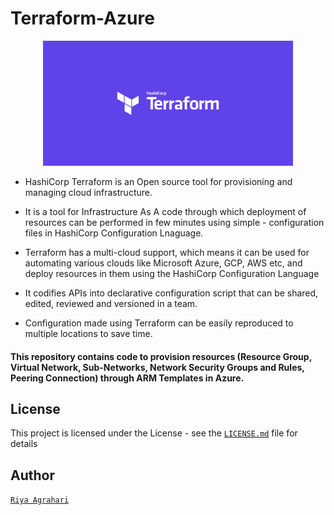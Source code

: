 # Terraform-Azure
<p align="center">
<img src="./Diagrams/terraform.png" height="200" width="400">
<br />
</p>

- HashiCorp Terraform is an Open source tool for provisioning and managing cloud infrastructure.<br > 

- It is a tool for Infrastructure As A code through which deployment of resources can be performed in few minutes using simple - configuration files in HashiCorp Configuration Lnaguage.<br/>

- Terraform has a multi-cloud support, which means it can be used for automating various clouds like Microsoft Azure, GCP, AWS etc, and deploy resources in them using the HashiCorp Configuration Language

- It codifies APIs into declarative configuration script that can be shared, edited, reviewed and versioned in a team.

- Configuration made using Terraform can be easily reproduced to multiple locations to save time.

#### This repository contains code to provision resources (Resource Group, Virtual Network, Sub-Networks, Network Security Groups and Rules, Peering Connection) through ARM Templates in Azure.

## License
This project is licensed under the  License - see the [`LICENSE.md`](https://github.com/riyaagrahari/Terraform-Azure/blob/master/LICENSE) file for details

## Author
[`Riya Agrahari`](https://github.com/riyaagrahari/)<br />
